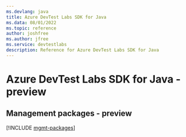 ```yaml
---
ms.devlang: java
title: Azure DevTest Labs SDK for Java
ms.data: 08/01/2022
ms.topic: reference
author: joshfree
ms.author: jfree
ms.service: devtestlabs
description: Reference for Azure DevTest Labs SDK for Java
---
```

# Azure DevTest Labs SDK for Java - preview

## Management packages - preview
[!INCLUDE [mgmt-packages](devtest-labs-mgmt-index.md)]